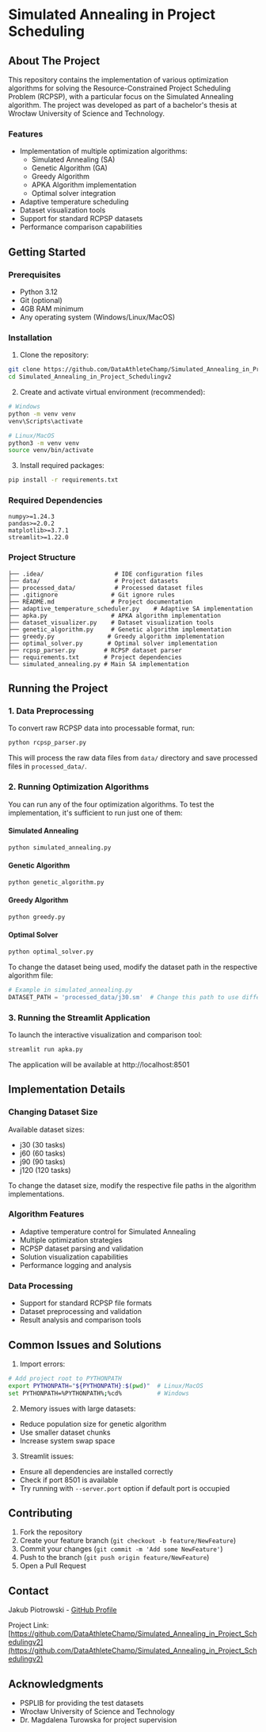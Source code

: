 # Simulated Annealing in Project Scheduling

## About The Project
This repository contains the implementation of various optimization algorithms for solving the Resource-Constrained Project Scheduling Problem (RCPSP), with a particular focus on the Simulated Annealing algorithm. The project was developed as part of a bachelor's thesis at Wrocław University of Science and Technology.

### Features
- Implementation of multiple optimization algorithms:
  - Simulated Annealing (SA)
  - Genetic Algorithm (GA)
  - Greedy Algorithm
  - APKA Algorithm implementation
  - Optimal solver integration
- Adaptive temperature scheduling
- Dataset visualization tools
- Support for standard RCPSP datasets
- Performance comparison capabilities

## Getting Started

### Prerequisites
- Python 3.12
- Git (optional)
- 4GB RAM minimum
- Any operating system (Windows/Linux/MacOS)

### Installation

1. Clone the repository:
```bash
git clone https://github.com/DataAthleteChamp/Simulated_Annealing_in_Project_Schedulingv2.git
cd Simulated_Annealing_in_Project_Schedulingv2
```

2. Create and activate virtual environment (recommended):
```bash
# Windows
python -m venv venv
venv\Scripts\activate

# Linux/MacOS
python3 -m venv venv
source venv/bin/activate
```

3. Install required packages:
```bash
pip install -r requirements.txt
```
### Required Dependencies
```
numpy>=1.24.3
pandas>=2.0.2
matplotlib>=3.7.1
streamlit>=1.22.0
```

### Project Structure
```
├── .idea/                    # IDE configuration files
├── data/                     # Project datasets
├── processed_data/           # Processed dataset files
├── .gitignore               # Git ignore rules
├── README.md                # Project documentation
├── adaptive_temperature_scheduler.py    # Adaptive SA implementation
├── apka.py                  # APKA algorithm implementation
├── dataset_visualizer.py    # Dataset visualization tools
├── genetic_algorithm.py     # Genetic algorithm implementation
├── greedy.py               # Greedy algorithm implementation
├── optimal_solver.py       # Optimal solver implementation
├── rcpsp_parser.py        # RCPSP dataset parser
├── requirements.txt       # Project dependencies
└── simulated_annealing.py # Main SA implementation
```

## Running the Project

### 1. Data Preprocessing
To convert raw RCPSP data into processable format, run:
```bash
python rcpsp_parser.py
```
This will process the raw data files from `data/` directory and save processed files in `processed_data/`.

### 2. Running Optimization Algorithms
You can run any of the four optimization algorithms. To test the implementation, it's sufficient to run just one of them:

#### Simulated Annealing
```python
python simulated_annealing.py
```

#### Genetic Algorithm
```python
python genetic_algorithm.py
```

#### Greedy Algorithm
```python
python greedy.py
```

#### Optimal Solver
```python
python optimal_solver.py
```

To change the dataset being used, modify the dataset path in the respective algorithm file:
```python
# Example in simulated_annealing.py
DATASET_PATH = 'processed_data/j30.sm'  # Change this path to use different dataset
```

### 3. Running the Streamlit Application
To launch the interactive visualization and comparison tool:
```bash
streamlit run apka.py
```
The application will be available at http://localhost:8501

## Implementation Details

### Changing Dataset Size
Available dataset sizes:
- j30 (30 tasks)
- j60 (60 tasks)
- j90 (90 tasks)
- j120 (120 tasks)

To change the dataset size, modify the respective file paths in the algorithm implementations.

### Algorithm Features
- Adaptive temperature control for Simulated Annealing
- Multiple optimization strategies
- RCPSP dataset parsing and validation
- Solution visualization capabilities
- Performance logging and analysis

### Data Processing
- Support for standard RCPSP file formats
- Dataset preprocessing and validation
- Result analysis and comparison tools

## Common Issues and Solutions

1. Import errors:
```bash
# Add project root to PYTHONPATH
export PYTHONPATH="${PYTHONPATH}:$(pwd)"  # Linux/MacOS
set PYTHONPATH=%PYTHONPATH%;%cd%          # Windows
```

2. Memory issues with large datasets:
- Reduce population size for genetic algorithm
- Use smaller dataset chunks
- Increase system swap space

3. Streamlit issues:
- Ensure all dependencies are installed correctly
- Check if port 8501 is available
- Try running with `--server.port` option if default port is occupied

## Contributing
1. Fork the repository
2. Create your feature branch (`git checkout -b feature/NewFeature`)
3. Commit your changes (`git commit -m 'Add some NewFeature'`)
4. Push to the branch (`git push origin feature/NewFeature`)
5. Open a Pull Request

## Contact
Jakub Piotrowski - [GitHub Profile](https://github.com/DataAthleteChamp)

Project Link: [https://github.com/DataAthleteChamp/Simulated_Annealing_in_Project_Schedulingv2](https://github.com/DataAthleteChamp/Simulated_Annealing_in_Project_Schedulingv2)

## Acknowledgments
- PSPLIB for providing the test datasets
- Wrocław University of Science and Technology
- Dr. Magdalena Turowska for project supervision